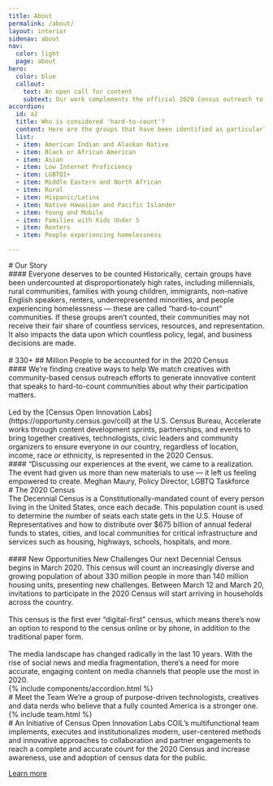 ```yaml
---
title: About
permalink: /about/
layout: interior
sidenav: about
nav:
  color: light
  page: about
hero:
  color: blue
  callout:
    text: An open call for content
    subtext: Our work complements the official 2020 Census outreach to ensure a complete and accurate count for everyone in the U.S.
accordion:
  id: a2
  title: Who is considered 'hard-to-count'?
  content: Here are the groups that have been identified as particularly under-counted or hard-to-count communities in our nation.
  list:
  - item: American Indian and Alaskan Native
  - item: Black or African American
  - item: Asian
  - item: Low Internet Proficiency
  - item: LGBTQI+
  - item: Middle Eastern and North African
  - item: Rural
  - item: Hispanic/Latinx
  - item: Native Hawaiian and Pacific Islander
  - item: Young and Mobile
  - item: Families with Kids Under 5
  - item: Renters
  - item: People experiencing homelessness

---
```


<section class="usa-section usa-content">

<div class="usa-width-three-fourths bottom-space" markdown="1"  id="our-story" >
# Our Story
</div>
<div class="usa-width-three-fourths" markdown="1">
#### Everyone deserves to be counted
Historically, certain groups have been undercounted at disproportionately high rates, including millennials, rural communities, families with young children, immigrants, non-native English speakers, renters, underrepresented minorities, and people experiencing homelessness — these are called “hard-to-count” communities. If these groups aren’t counted, their communities may not receive their fair share of countless services, resources, and representation. It also impacts the data upon which countless policy, legal, and business decisions are made.
<br><br>
</div>
<div class="usa-width-one-fourth stat-detail" markdown="1">
# 330+
## Million
People to be accounted for in the 2020 Census
</div>
<div class="usa-width-three-fourths" markdown="1">
#### We’re finding creative ways to help
We match creatives with community-based census outreach efforts to generate innovative content that speaks to hard-to-count communities about why their participation matters.
<br><br>
Led by the [Census Open Innovation Labs](https://opportunity.census.gov/coil) at the U.S. Census Bureau, Accelerate works through content development sprints, partnerships, and events to bring together creatives, technologists, civic leaders and community organizers to ensure everyone in our country, regardless of location, income, race or ethnicity, is represented in the 2020 Census.
<div class="divider"></div>
</div>
<div class="usa-width-three-fourths testimonial" markdown="1">
#### “Discussing our experiences at the event, we came to a realization. The event had given us more than new materials to use — it left us feeling empowered to create.
Meghan Maury, Policy Director, LGBTQ Taskforce
<div class="divider"></div>
</div>

<div class="usa-width-three-fourths bottom-space" markdown="1" id="2020-census" >
# The 2020 Census
</div>
<div class="usa-width-three-fourths" markdown="1">
The Decennial Census is a Constitutionally-mandated count of every person living in the United States, once each decade. This population count is used to determine the number of seats each state gets in the U.S. House of Representatives and how to distribute over $675 billion of annual federal funds to states, cities, and local communities for critical infrastructure and services such as housing, highways, schools, hospitals, and more.
<br><br>
#### New Opportunities New Challenges
Our next Decennial Census begins in March 2020. This census will count an increasingly diverse and growing population of about 330 million people in more than 140 million housing units, presenting new challenges. Between March 12 and March 20, invitations to participate in the 2020 Census will start arriving in households across the country.
<br><br>
This census is the first ever “digital-first” census, which means there’s now an option to respond to the census online or by phone, in addition to the traditional paper form.
<br><br>
The media landscape has changed radically in the last 10 years. With the rise of social news and media fragmentation, there’s a need for more accurate, engaging content on media channels that people use the most in 2020.
<div class="divider"></div>
</div>


<div class="usa-width-three-fourths">
{% include components/accordion.html %}
</div>

<div class="usa-width-one-whole bottom-space" markdown="1" id="meet-the-team">
# Meet the Team
We’re a group of purpose-driven technologists, creatives and data nerds who believe that a fully counted America is a stronger one.
{% include team.html %}
<div class="divider"></div>
</div>

<div class="usa-width-three-fourths" markdown="1" id="coil-initiative" >
# An Initiative of Census Open Innovation Labs
COIL’s multifunctional team implements, executes and institutionalizes modern, user-centered methods and innovative approaches to collaboration and partner engagements to reach a complete and accurate count for the 2020 Census and increase awareness, use and adoption of census data for the public.  

<a class="usa-button usa-button-big usa-button-primary" href="https://opportunity.census.gov/coil" target="_blank">Learn more</a>
<div class="divider"></div>
</div>

</section>
